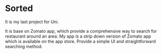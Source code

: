# Sorted
It is my last project for Uni.

It is base on Zomato app, which provide a comprehensive way to search for restaurant around an area. My app is a strip down version of Zomato app which is available on the app store. Provide a simple UI and straightforward searching method.
